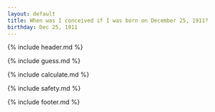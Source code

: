 ```yaml
---
layout: default
title: When was I conceived if I was born on December 25, 1911?
birthday: Dec 25, 1911
---
```


{% include header.md %}

{% include guess.md %}

{% include calculate.md %}

{% include safety.md %}

{% include footer.md %}




